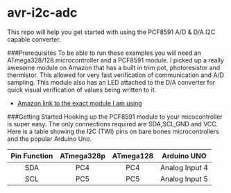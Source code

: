 avr-i2c-adc
===========

This repo will help you get started with using the PCF8591 A/D & D/A I2C capable converter. 


###Prerequisites
To be able to run these examples you will need an ATmega328/128 microcontroller and a PCF8591 module. I picked up a really awesome module on Amazon that has a built in trim pot, photoresistor and thermistor. This allowed for very fast verification of communication and A/D sampling. This module also has an LED attached to the D/A converter for quick visual verification of values being written to it.

* [Amazon link to the exact module I am using](http://www.amazon.com/gp/product/B00BXX4UWC/ref=oh_aui_detailpage_o01_s00?ie=UTF8&psc=1)

###Getting Started
Hooking up the PCF8591 module to your micocontroller is super easy. The only connections required are SDA,SCL,GND and VCC. Here is a table showing the I2C (TWI) pins on bare bones microcontrollers and the popular Arduino Uno.

| Pin Function  | ATmega328p    | ATmega128   | Arduino UNO |
|:---------------:|:---------------:|:------------:|:-----------------------------------:|
| SDA    | PC4   | PC4  | Analog Input 4     |
| SCL  | PC5   | PC5  | Analog Input 5    |




